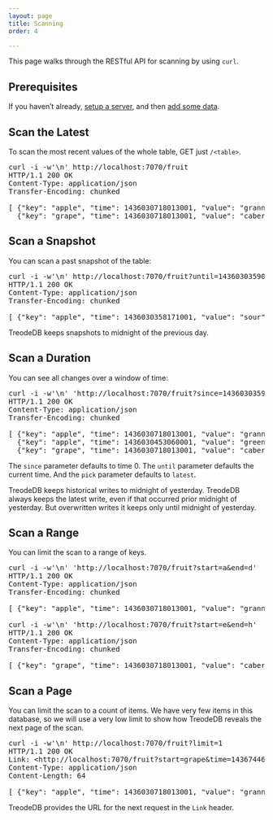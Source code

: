 ```yaml
---
layout: page
title: Scanning
order: 4

---
```


This page walks through the RESTful API for scanning by using `curl`.


## Prerequisites

If you haven&#700;t already, [setup a server][get-server], and then [add some data][read-write].


## Scan the Latest

To scan the most recent values of the whole table, GET just `/<table>`.

<pre class="highlight">
curl -i -w'\n' http://localhost:7070/fruit
<span class="go">HTTP/1.1 200 OK
Content-Type: application/json
Transfer-Encoding: chunked

[ {"key": "apple", "time": 1436030718013001, "value": "granny smith"},
  {"key": "grape", "time": 1436030718013001, "value": "cabernet"} ]</span>
</pre>


## Scan a Snapshot

You can scan a past snapshot of the table:

<pre class="highlight">
curl -i -w'\n' http://localhost:7070/fruit?until=1436030359000000
<span class="go">HTTP/1.1 200 OK
Content-Type: application/json
Transfer-Encoding: chunked

[ {"key": "apple", "time": 1436030358171001, "value": "sour"} ]</span>
</pre>

TreodeDB keeps snapshots to midnight of the previous day.


## Scan a Duration

You can see all changes over a window of time:

<pre class="highlight">
curl -i -w'\n' 'http://localhost:7070/fruit?since=1436030359000000&until=1436030719000000&pick=between'
<span class="go">HTTP/1.1 200 OK
Content-Type: application/json
Transfer-Encoding: chunked

[ {"key": "apple", "time": 1436030718013001, "value": "granny smith"},
  {"key": "apple", "time": 1436030453060001, "value": "green"},
  {"key": "grape", "time": 1436030718013001, "value": "cabernet"} ]</span>
</pre>

The `since` parameter defaults to time 0. The `until` parameter defaults the current time. And the `pick` parameter defaults to `latest`.

TreodeDB keeps historical writes to midnight of yesterday. TreodeDB always keeps the latest write, even if that occurred prior midnight of yesterday. But overwritten writes it keeps only until midnight of yesterday.


## Scan a Range

You can limit the scan to a range of keys.

<pre class="highlight">
curl -i -w'\n' 'http://localhost:7070/fruit?start=a&end=d'
<span class="go">HTTP/1.1 200 OK
Content-Type: application/json
Transfer-Encoding: chunked

[ {"key": "apple", "time": 1436030718013001, "value": "granny smith"} ]</span>

curl -i -w'\n' 'http://localhost:7070/fruit?start=e&end=h'
<span class="go">HTTP/1.1 200 OK
Content-Type: application/json
Transfer-Encoding: chunked

[ {"key": "grape", "time": 1436030718013001, "value": "cabernet"} ]</span>
</pre>


## Scan a Page

You can limit the scan to a count of items. We have very few items in this database, so we will use a very low limit to show how TreodeDB reveals the next page of the scan.

<pre class="highlight">
curl -i -w'\n' http://localhost:7070/fruit?limit=1
<span class="go">HTTP/1.1 200 OK
Link: &lt;http://localhost:7070/fruit?start=grape&time=1436744628483001&limit=1&gt;; rel="next"
Content-Type: application/json
Content-Length: 64

[ {"key": "apple", "time": 1436030718013001, "value": "granny smith"} ]</span>
</pre>

TreodeDB provides the URL for the next request in the `Link` header.


[get-server]: /getting-started "Getting Started"

[read-write]: /read-write "Read & Write"
